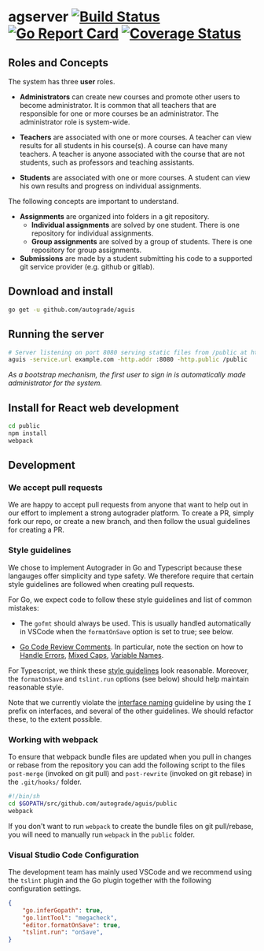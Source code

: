# agserver [![Build Status](https://travis-ci.org/autograde/aguis.svg?branch=master)](https://travis-ci.org/autograde/aguis) [![Go Report Card](https://goreportcard.com/badge/github.com/autograde/aguis)](https://goreportcard.com/report/github.com/autograde/aguis) [![Coverage Status](https://coveralls.io/repos/github/autograde/aguis/badge.svg?branch=master)](https://coveralls.io/github/autograde/aguis?branch=master)

## Roles and Concepts

The system has three **user** roles.

- **Administrators** can create new courses and promote other users to become administrator. It is common that all teachers that are responsible for one or more courses be an administrator. The administrator role is system-wide.

- **Teachers** are associated with one or more courses. A teacher can view results for all students in his course(s). A course can have many teachers. A teacher is anyone associated with the course that are not students, such as professors and teaching assistants.

- **Students** are associated with one or more courses. A student can view his own results and progress on individual assignments.

The following concepts are important to understand.

- **Assignments** are organized into folders in a git repository.
  - **Individual assignments** are solved by one student. There is one repository for individual assignments.
  - **Group assignments** are solved by a group of students. There is one repository for group assignments.
- **Submissions** are made by a student submitting his code to a supported git service provider (e.g. github or gitlab).

## Download and install

   ```sh
   go get -u github.com/autograde/aguis
   ```

## Running the server

   ```sh
   # Server listening on port 8080 serving static files from /public at https://example.com/.
   aguis -service.url example.com -http.addr :8080 -http.public /public
   ```

*As a bootstrap mechanism, the first user to sign in is automatically made administrator for the system.*

## Install for React web development

   ```sh
   cd public
   npm install
   webpack
   ```

## Development

### We accept pull requests

We are happy to accept pull requests from anyone that want to help out in our
effort to implement a strong autograder platform. To create a PR, simply fork
our repo, or create a new branch, and then follow the usual guidelines for
creating a PR.

### Style guidelines

We chose to implement Autograder in Go and Typescript because these langauges
offer simplicity and type safety. We therefore require that certain style guidelines
are followed when creating pull requests.

For Go, we expect code to follow these style guidelines and list of common mistakes:

- The `gofmt` should always be used. This is usually handled automatically in VSCode
  when the `formatOnSave` option is set to true; see below.

- [Go Code Review Comments](https://github.com/golang/go/wiki/CodeReviewComments).
  In particular, note the section on how to
  [Handle Errors](https://github.com/golang/go/wiki/CodeReviewComments#handle-errors),
  [Mixed Caps](https://github.com/golang/go/wiki/CodeReviewComments#mixed-caps),
  [Variable Names](https://github.com/golang/go/wiki/CodeReviewComments#variable-names).

For Typescript, we think these [style guidelines](https://github.com/basarat/typescript-book/blob/master/docs/styleguide/styleguide.md)
look reasonable. Moreover, the `formatOnSave` and `tslint.run` options (see below)
should help maintain reasonable style.

Note that we currently violate the [interface naming](https://github.com/basarat/typescript-book/blob/master/docs/styleguide/styleguide.md#interface)
guideline by using the `I` prefix on interfaces, and several of the other guidelines.
We should refactor these, to the extent possible.

### Working with webpack

To ensure that webpack bundle files are updated when you pull in changes or
rebase from the repository you can add the following script to the files
`post-merge` (invoked on git pull) and `post-rewrite` (invoked on git rebase)
in the `.git/hooks/` folder.

   ```sh
   #!/bin/sh
   cd $GOPATH/src/github.com/autograde/aguis/public
   webpack
   ```

If you don't want to run `webpack` to create the bundle files on git pull/rebase,
you will need to manually run `webpack` in the `public` folder.

### Visual Studio Code Configuration

The development team has mainly used VSCode and we recommend using the `tslint`
plugin and the Go plugin together with the following configuration settings.

```json
{
    "go.inferGopath": true,
    "go.lintTool": "megacheck",
    "editor.formatOnSave": true,
    "tslint.run": "onSave",
}
```
